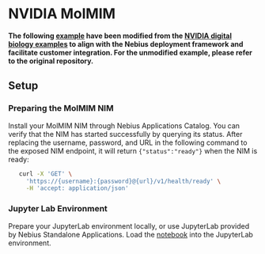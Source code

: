 # NVIDIA MolMIM

**The following [example](MolMIMOracleControlledGeneration.ipynb) have been modified from the [NVIDIA digital biology examples](https://github.com/NVIDIA/digital-biology-examples/tree/main/examples/nims/molmim/MolMIMOracleControlledGeneration.ipynb) to align with the Nebius deployment framework and facilitate customer integration. For the unmodified example, please refer to the original repository.**

## Setup

### Preparing the MolMIM NIM

Install your MolMIM NIM through Nebius Applications Catalog. You can verify that the NIM has started successfully by querying its status. 
After replacing the username, password, and URL in the following command to the exposed NIM endpoint, it will return `{"status":"ready"}` when the NIM is ready:

```bash
   curl -X 'GET' \
     'https://{username}:{password}@{url}/v1/health/ready' \
     -H 'accept: application/json'
```

### Jupyter Lab Environment

Prepare your JupyterLab environment locally, or use JupyterLab provided by Nebius Standalone Applications. 
Load the [notebook](MolMIMOracleControlledGeneration.ipynb) into the JupyterLab environment. 
